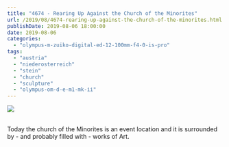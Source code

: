 ```yaml
---
title: "4674 - Rearing Up Against the Church of the Minorites"
url: /2019/08/4674-rearing-up-against-the-church-of-the-minorites.html
publishDate: 2019-08-06 18:00:00
date: 2019-08-06
categories: 
  - "olympus-m-zuiko-digital-ed-12-100mm-f4-0-is-pro"
tags: 
  - "austria"
  - "niederosterreich"
  - "stein"
  - "church"
  - "sculpture"
  - "olympus-om-d-e-m1-mk-ii"
---
```

<div class="container">
<div class="center"><a target="_blank" href="https://d25zfm9zpd7gm5.cloudfront.net/1200x1200/2018/20180408_131213_lr.jpg"><img class="webfeedsFeaturedVisual" src="https://d25zfm9zpd7gm5.cloudfront.net/0600x0600/2018/20180408_131213_lr.jpg" /></a></div>
</div>
<br />

Today the church of the Minorites is an event location and it is
surrounded by - and probably filled with - works of Art.